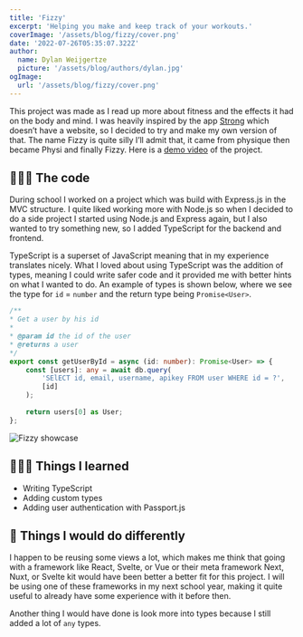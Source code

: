 ```yaml
---
title: 'Fizzy'
excerpt: 'Helping you make and keep track of your workouts.'
coverImage: '/assets/blog/fizzy/cover.png'
date: '2022-07-26T05:35:07.322Z'
author:
  name: Dylan Weijgertze
  picture: '/assets/blog/authors/dylan.jpg'
ogImage:
  url: '/assets/blog/fizzy/cover.png'
---
```


This project was made as I read up more about fitness and the effects it had on the body and mind. I was heavily inspired by the app [Strong](https://www.strong.app/) which doesn’t have a website, so I decided to try and make my own version of that. The name Fizzy is quite silly I’ll admit that, it came from physique then became Physi and finally Fizzy.
Here is a [demo video](https://youtu.be/RcGxFgKqzA4) of the project.

## 🧑🏻‍💻 The code
During school I worked on a project which was build with Express.js in the MVC structure. I quite liked working more with Node.js so when I decided to do a side project I started using Node.js and Express again, but I also wanted to try something new, so I added TypeScript for the backend and frontend.

TypeScript is a superset of JavaScript meaning that in my experience translates nicely. What I loved about using TypeScript was the addition of types, meaning I could write safer code and it provided me with better hints on what I wanted to do. An example of types is shown below, where we see the type for `id` = `number` and the return type being `Promise<User>`.

```typescript
/**
* Get a user by his id
*
* @param id the id of the user
* @returns a user
*/
export const getUserById = async (id: number): Promise<User> => {
	const [users]: any = await db.query(
		'SElECT id, email, username, apikey FROM user WHERE id = ?',
		[id]
	);
	
	return users[0] as User;
};
```

![Fizzy showcase](/assets/blog/fizzy/fizzy-showcase.png)

## 🧑🏻‍🏫 Things I learned
- Writing TypeScript
- Adding custom types
- Adding user authentication with Passport.js

## 📌 Things I would do differently
I happen to be reusing some views a lot, which makes me think that going with a framework like React, Svelte, or Vue or their meta framework Next, Nuxt, or Svelte kit would have been better a better fit for this project. I will be using one of these frameworks in my next school year, making it quite useful to already have some experience with it before then.

Another thing I would have done is look more into types because I still added a lot of `any` types.
